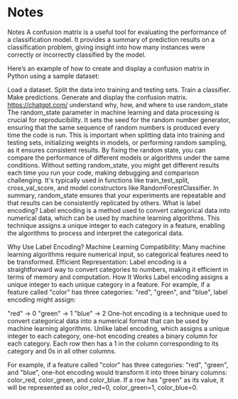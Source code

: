 # Notes
Notes
A confusion matrix is a useful tool for evaluating the performance of a classification model. It provides a summary of prediction results on a classification problem, giving insight into how many instances were correctly or incorrectly classified by the model.

Here’s an example of how to create and display a confusion matrix in Python using a sample dataset:

Load a dataset.
Split the data into training and testing sets.
Train a classifier.
Make predictions.
Generate and display the confusion matrix.
https://chatgpt.com/
understand why, how, and where to use random_state
The random_state parameter in machine learning and data processing is crucial for reproducibility. It sets the seed for the random number generator, ensuring that the same sequence of random numbers is produced every time the code is run. This is important when splitting data into training and testing sets, initializing weights in models, or performing random sampling, as it ensures consistent results. By fixing the random state, you can compare the performance of different models or algorithms under the same conditions. Without setting random_state, you might get different results each time you run your code, making debugging and comparison challenging. It's typically used in functions like train_test_split, cross_val_score, and model constructors like RandomForestClassifier. In summary, random_state ensures that your experiments are repeatable and that results can be consistently replicated by others.
What is label encoding?
Label encoding is a method used to convert categorical data into numerical data, which can be used by machine learning algorithms. This technique assigns a unique integer to each category in a feature, enabling the algorithms to process and interpret the categorical data.

Why Use Label Encoding?
Machine Learning Compatibility: Many machine learning algorithms require numerical input, so categorical features need to be transformed.
Efficient Representation: Label encoding is a straightforward way to convert categories to numbers, making it efficient in terms of memory and computation.
How It Works
Label encoding assigns a unique integer to each unique category in a feature. For example, if a feature called "color" has three categories: "red", "green", and "blue", label encoding might assign:

"red" -> 0
"green" -> 1
"blue" -> 2
One-hot encoding is a technique used to convert categorical data into a numerical format that can be used by machine learning algorithms. Unlike label encoding, which assigns a unique integer to each category, one-hot encoding creates a binary column for each category. Each row then has a 1 in the column corresponding to its category and 0s in all other columns.

For example, if a feature called "color" has three categories: "red", "green", and "blue", one-hot encoding would transform it into three binary columns: color_red, color_green, and color_blue. If a row has "green" as its value, it will be represented as color_red=0, color_green=1, color_blue=0.
